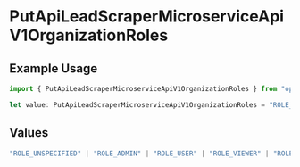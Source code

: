 # PutApiLeadScraperMicroserviceApiV1OrganizationRoles

## Example Usage

```typescript
import { PutApiLeadScraperMicroserviceApiV1OrganizationRoles } from "oppulence-backend-sdk/models/operations";

let value: PutApiLeadScraperMicroserviceApiV1OrganizationRoles = "ROLE_ADMIN";
```

## Values

```typescript
"ROLE_UNSPECIFIED" | "ROLE_ADMIN" | "ROLE_USER" | "ROLE_VIEWER" | "ROLE_MANAGER"
```